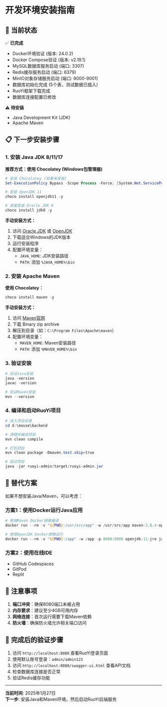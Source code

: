 # 开发环境安装指南

## 🎯 当前状态

✅ **已完成**
- Docker环境验证 (版本: 24.0.2)
- Docker Compose验证 (版本: v2.19.1)
- MySQL数据库服务启动 (端口: 3307)
- Redis缓存服务启动 (端口: 6379)
- MinIO对象存储服务启动 (端口: 9000-9001)
- 数据库初始化完成 (5个表，测试数据已插入)
- RuoYi框架下载完成
- 数据库连接配置已修改

⚠️ **待安装**
- Java Development Kit (JDK)
- Apache Maven

## 📋 下一步安装步骤

### 1. 安装 Java JDK 8/11/17

**推荐方式：使用 Chocolatey (Windows包管理器)**
```powershell
# 安装 Chocolatey (如果未安装)
Set-ExecutionPolicy Bypass -Scope Process -Force; [System.Net.ServicePointManager]::SecurityProtocol = [System.Net.ServicePointManager]::SecurityProtocol -bor 3072; iex ((New-Object System.Net.WebClient).DownloadString('https://community.chocolatey.org/install.ps1'))

# 安装 OpenJDK 11
choco install openjdk11 -y

# 或者安装 Oracle JDK 8
choco install jdk8 -y
```

**手动安装方式：**
1. 访问 [Oracle JDK](https://www.oracle.com/java/technologies/downloads/) 或 [OpenJDK](https://adoptium.net/)
2. 下载适合Windows的JDK版本
3. 运行安装程序
4. 配置环境变量：
   - `JAVA_HOME`: JDK安装路径
   - `PATH`: 添加 `%JAVA_HOME%\bin`

### 2. 安装 Apache Maven

**使用 Chocolatey：**
```powershell
choco install maven -y
```

**手动安装方式：**
1. 访问 [Maven官网](https://maven.apache.org/download.cgi)
2. 下载 Binary zip archive
3. 解压到目录（如：`C:\Program Files\Apache\maven`）
4. 配置环境变量：
   - `MAVEN_HOME`: Maven安装路径
   - `PATH`: 添加 `%MAVEN_HOME%\bin`

### 3. 验证安装

```powershell
# 验证Java安装
java -version
javac -version

# 验证Maven安装
mvn --version
```

### 4. 编译和启动RuoYi项目

```powershell
# 进入项目目录
cd d:\mouse\backend

# 清理并编译项目
mvn clean compile

# 打包项目
mvn clean package -Dmaven.test.skip=true

# 启动项目
java -jar ruoyi-admin/target/ruoyi-admin.jar
```

## 🔧 替代方案

如果不想安装Java/Maven，可以考虑：

### 方案1：使用Docker运行Java应用
```powershell
# 使用Maven Docker镜像编译
docker run --rm -v "${PWD}:/usr/src/app" -w /usr/src/app maven:3.8.4-openjdk-11 mvn clean package -Dmaven.test.skip=true

# 使用OpenJDK Docker镜像运行
docker run --rm -v "${PWD}:/app" -w /app -p 8080:8080 openjdk:11-jre java -jar ruoyi-admin/target/ruoyi-admin.jar
```

### 方案2：使用在线IDE
- GitHub Codespaces
- GitPod
- Replit

## 📝 注意事项

1. **端口冲突**：确保8080端口未被占用
2. **内存要求**：建议至少4GB可用内存
3. **网络连接**：首次运行需要下载Maven依赖
4. **防火墙**：确保防火墙允许相关端口访问

## 🎯 完成后的验证步骤

1. 访问 `http://localhost:8080` 查看RuoYi登录页面
2. 使用默认账号登录：`admin/admin123`
3. 访问 `http://localhost:8080/swagger-ui.html` 查看API文档
4. 检查数据库连接是否正常
5. 验证Redis缓存功能

---

**当前时间**: 2025年1月27日  
**下一步**: 安装Java和Maven环境，然后启动RuoYi后端服务
